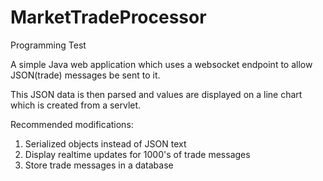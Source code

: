 # MarketTradeProcessor
Programming Test

A simple Java web application which uses a websocket endpoint to allow JSON(trade) messages be sent to it. 

This JSON data is then parsed and values are displayed on a line chart which is created from a servlet.

Recommended modifications: 
1. Serialized objects instead of JSON text
2. Display realtime updates for 1000's of trade messages
3. Store trade messages in a database
              
